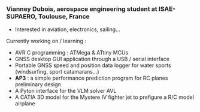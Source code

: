 ### Vianney Dubois, aerospace engineering student at ISAE-SUPAERO, Toulouse, France
- Interested in aviation, electronics, sailing...


Currently working on / learning :
 - AVR C programming : ATMega & ATtiny MCUs
 - GNSS desktop GUI application through a USB / serial interface
 - Portable GNSS speed and position data logger for water sports (windsurfing, sport catamarans...)
 - **AP3** : a simple performance prediction program for RC planes preliminary design
 - A Pyton interface for the VLM solver AVL
 - A CATIA 3D model for the Mystere IV fighter jet to prefigure a R/C model airplane
